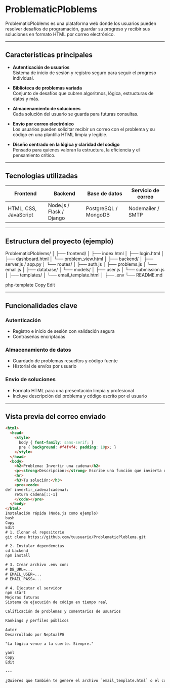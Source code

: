 # ProblematicPloblems

ProblematicPloblems es una plataforma web donde los usuarios pueden resolver desafíos de programación, guardar su progreso y recibir sus soluciones en formato HTML por correo electrónico.

---

## Características principales

- **Autenticación de usuarios**  
  Sistema de inicio de sesión y registro seguro para seguir el progreso individual.

- **Biblioteca de problemas variada**  
  Conjunto de desafíos que cubren algoritmos, lógica, estructuras de datos y más.

- **Almacenamiento de soluciones**  
  Cada solución del usuario se guarda para futuras consultas.

- **Envío por correo electrónico**  
  Los usuarios pueden solicitar recibir un correo con el problema y su código en una plantilla HTML limpia y legible.

- **Diseño centrado en la lógica y claridad del código**  
  Pensado para quienes valoran la estructura, la eficiencia y el pensamiento crítico.

---

## Tecnologías utilizadas

| Frontend       | Backend              | Base de datos       | Servicio de correo     |
|----------------|----------------------|----------------------|-------------------------|
| HTML, CSS, JavaScript | Node.js / Flask / Django | PostgreSQL / MongoDB | Nodemailer / SMTP |

---

## Estructura del proyecto (ejemplo)

ProblematicPloblems/
│
├── frontend/
│ ├── index.html
│ ├── login.html
│ ├── dashboard.html
│ └── problem_view.html
│
├── backend/
│ ├── server.js / app.py
│ └── routes/
│ ├── auth.js
│ ├── problems.js
│ └── email.js
│
├── database/
│ └── models/
│ ├── user.js
│ └── submission.js
│
├── templates/
│ └── email_template.html
│
├── .env
└── README.md

php-template
Copy
Edit

---

## Funcionalidades clave

### Autenticación
- Registro e inicio de sesión con validación segura
- Contraseñas encriptadas

### Almacenamiento de datos
- Guardado de problemas resueltos y código fuente
- Historial de envíos por usuario

### Envío de soluciones
- Formato HTML para una presentación limpia y profesional
- Incluye descripción del problema y código escrito por el usuario

---

## Vista previa del correo enviado

```html
<html>
  <head>
    <style>
      body { font-family: sans-serif; }
      pre { background: #f4f4f4; padding: 10px; }
    </style>
  </head>
  <body>
    <h2>Problema: Invertir una cadena</h2>
    <p><strong>Descripción:</strong> Escribe una función que invierta una cadena.</p>
    <hr>
    <h3>Tu solución:</h3>
    <pre><code>
def invertir_cadena(cadena):
    return cadena[::-1]
    </code></pre>
  </body>
</html>
Instalación rápida (Node.js como ejemplo)
bash
Copy
Edit
# 1. Clonar el repositorio
git clone https://github.com/tuusuario/ProblematicPloblems.git

# 2. Instalar dependencias
cd backend
npm install

# 3. Crear archivo .env con:
# DB_URL=...
# EMAIL_USER=...
# EMAIL_PASS=...

# 4. Ejecutar el servidor
npm start
Mejoras futuras
Sistema de ejecución de código en tiempo real

Calificación de problemas y comentarios de usuarios

Rankings y perfiles públicos

Autor
Desarrollado por NeptualPG

"La lógica vence a la suerte. Siempre."

yaml
Copy
Edit

---

¿Quieres que también te genere el archivo `email_template.html` o el código base para el login/backend? Puedo ayudarte con eso también.







